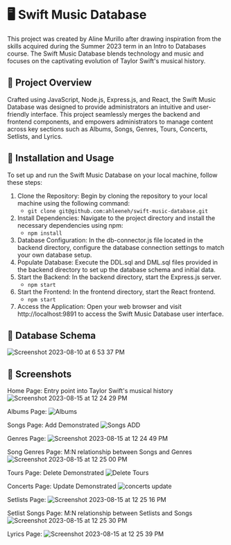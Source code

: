 # 🖥️ Swift Music Database
This project was created by Aline Murillo after drawing inspiration from the skills acquired during the Summer 2023 term in an Intro to Databases course. The Swift Music Database blends technology and music and focuses on the captivating evolution of Taylor Swift's musical history.

## 📄 Project Overview
Crafted using JavaScript, Node.js, Express.js, and React, the Swift Music Database was designed to provide administrators an intuitive and user-friendly interface. This project seamlessly merges the backend and frontend components, and empowers administrators to manage content across key sections such as Albums, Songs, Genres, Tours, Concerts, Setlists, and Lyrics. 

## 🔧 Installation and Usage
To set up and run the Swift Music Database on your local machine, follow these steps:

1. Clone the Repository: Begin by cloning the repository to your local machine using the following command:
    - ```git clone git@github.com:ahleeneh/swift-music-database.git```
2. Install Dependencies: Navigate to the project directory and install the necessary dependencies using npm:
   - ```npm install```
4. Database Configuration: In the db-connector.js file located in the backend directory, configure the database connection settings to match your own database setup.
5. Populate Database: Execute the DDL.sql and DML.sql files provided in the backend directory to set up the database schema and initial data.
6. Start the Backend: In the backend directory, start the Express.js server.
   - ```npm start```
7. Start the Frontend: In the frontend directory, start the React frontend.
   - ```npm start```
8. Access the Application: Open your web browser and visit http://localhost:9891 to access the Swift Music Database user interface.

## 💾 Database Schema
![Screenshot 2023-08-10 at 6 53 37 PM](https://github.com/ahleeneh/swift-music-database/assets/107948221/29781e53-52ee-4fe6-a98c-bdf4de769dda)

## 📸 Screenshots
Home Page: Entry point into Taylor Swift's musical history
![Screenshot 2023-08-15 at 12 24 29 PM](https://github.com/ahleeneh/swift-music-database/assets/107948221/f336b6d8-e38d-4c82-9884-d961d9bad6cf)

Albums Page:
![Albums](https://github.com/ahleeneh/swift-music-database/assets/107948221/c3551ee8-a561-4ceb-bf89-c1532d54f59a)

Songs Page: Add Demonstrated
![Songs ADD](https://github.com/ahleeneh/swift-music-database/assets/107948221/5f0d7a3b-e680-47f0-b740-2f98623443a8)

Genres Page:
![Screenshot 2023-08-15 at 12 24 49 PM](https://github.com/ahleeneh/swift-music-database/assets/107948221/b8157335-cfe5-4709-846f-533fbeba4d8a)

Song Genres Page: M:N relationship between Songs and Genres
![Screenshot 2023-08-15 at 12 25 00 PM](https://github.com/ahleeneh/swift-music-database/assets/107948221/5dc434ff-6413-413d-83e8-212cde7c8039)

Tours Page: Delete Demonstrated
![Delete Tours](https://github.com/ahleeneh/swift-music-database/assets/107948221/ad47ad3b-e40b-4473-83d3-416394c7e6e4)

Concerts Page: Update Demonstrated
![concerts update](https://github.com/ahleeneh/swift-music-database/assets/107948221/806b0c44-65d6-45b9-a60d-dfb34f5390fe)

Setlists Page:
![Screenshot 2023-08-15 at 12 25 16 PM](https://github.com/ahleeneh/swift-music-database/assets/107948221/7707fc42-69dc-45b5-ac7b-7567b09126e3)

Setlist Songs Page: M:N relationship between Setlists and Songs
![Screenshot 2023-08-15 at 12 25 30 PM](https://github.com/ahleeneh/swift-music-database/assets/107948221/1fdd5fbc-1c6e-4a32-99fd-df483861f0a1)

Lyrics Page:
![Screenshot 2023-08-15 at 12 25 39 PM](https://github.com/ahleeneh/swift-music-database/assets/107948221/94d9c3dd-93ee-4c1f-bd45-3a8711004dd4)
